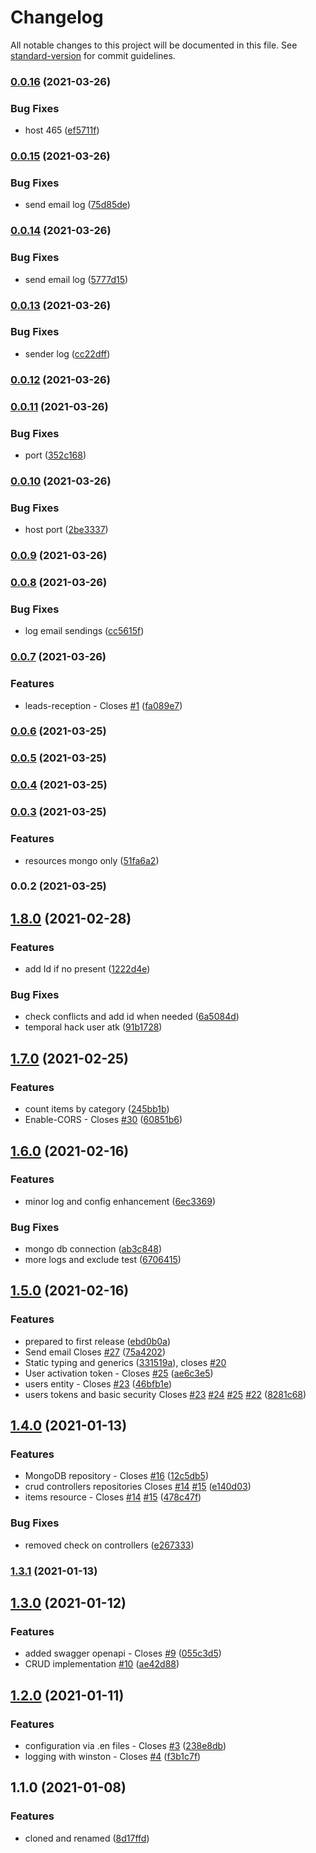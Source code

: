 # Changelog

All notable changes to this project will be documented in this file. See [standard-version](https://github.com/conventional-changelog/standard-version) for commit guidelines.

### [0.0.16](https://github.com/angularbuilders/api-catalog/compare/v0.0.15...v0.0.16) (2021-03-26)


### Bug Fixes

* host 465 ([ef5711f](https://github.com/angularbuilders/api-catalog/commit/ef5711f0a938804edfd8b93f439e50e6df05577c))

### [0.0.15](https://github.com/angularbuilders/api-catalog/compare/v0.0.14...v0.0.15) (2021-03-26)


### Bug Fixes

* send email log ([75d85de](https://github.com/angularbuilders/api-catalog/commit/75d85de014248ce1c0bc0529184f8a7a1ceb3aa1))

### [0.0.14](https://github.com/angularbuilders/api-catalog/compare/v0.0.13...v0.0.14) (2021-03-26)


### Bug Fixes

* send email log ([5777d15](https://github.com/angularbuilders/api-catalog/commit/5777d159505c529c818e0a2c695c0e4a43375f51))

### [0.0.13](https://github.com/angularbuilders/api-catalog/compare/v0.0.12...v0.0.13) (2021-03-26)


### Bug Fixes

* sender log ([cc22dff](https://github.com/angularbuilders/api-catalog/commit/cc22dffaa11b7f7530b964c79d57896bb188db25))

### [0.0.12](https://github.com/angularbuilders/api-catalog/compare/v0.0.11...v0.0.12) (2021-03-26)

### [0.0.11](https://github.com/angularbuilders/api-catalog/compare/v0.0.10...v0.0.11) (2021-03-26)


### Bug Fixes

* port ([352c168](https://github.com/angularbuilders/api-catalog/commit/352c168b8f61af0bd0b298987281f978e9f24d39))

### [0.0.10](https://github.com/angularbuilders/api-catalog/compare/v0.0.9...v0.0.10) (2021-03-26)


### Bug Fixes

* host port ([2be3337](https://github.com/angularbuilders/api-catalog/commit/2be33378ba8efa8cb1ed57d4800d32a9abf7950f))

### [0.0.9](https://github.com/angularbuilders/api-catalog/compare/v0.0.8...v0.0.9) (2021-03-26)

### [0.0.8](https://github.com/angularbuilders/api-catalog/compare/v0.0.7...v0.0.8) (2021-03-26)


### Bug Fixes

* log email sendings ([cc5615f](https://github.com/angularbuilders/api-catalog/commit/cc5615f11d3d8d91cc8a48c3674fa5f3471f0564))

### [0.0.7](https://github.com/angularbuilders/api-catalog/compare/v0.0.6...v0.0.7) (2021-03-26)


### Features

* leads-reception - Closes [#1](https://github.com/angularbuilders/api-catalog/issues/1) ([fa089e7](https://github.com/angularbuilders/api-catalog/commit/fa089e71d1212306f75dabfd1c00cc639a126604))

### [0.0.6](https://github.com/angularbuilders/api-catalog/compare/v0.0.5...v0.0.6) (2021-03-25)

### [0.0.5](https://github.com/angularbuilders/api-catalog/compare/v0.0.4...v0.0.5) (2021-03-25)

### [0.0.4](https://github.com/angularbuilders/api-catalog/compare/v0.0.3...v0.0.4) (2021-03-25)

### [0.0.3](https://github.com/angularbuilders/api-catalog/compare/v0.0.2...v0.0.3) (2021-03-25)


### Features

* resources mongo only ([51fa6a2](https://github.com/angularbuilders/api-catalog/commit/51fa6a24365304143e0ea39762fb88394e5061db))

### 0.0.2 (2021-03-25)

## [1.8.0](https://github.com/AtomicBuilders/proton/compare/v1.7.0...v1.8.0) (2021-02-28)


### Features

* add Id if no present ([1222d4e](https://github.com/AtomicBuilders/proton/commit/1222d4e4346facd486997fb02d82e4ea9e6b652b))


### Bug Fixes

* check conflicts and add id when needed ([6a5084d](https://github.com/AtomicBuilders/proton/commit/6a5084d3613a977d05b85f26b3d198e3ccab43d4))
* temporal hack user atk ([91b1728](https://github.com/AtomicBuilders/proton/commit/91b17284cfbd1f61e5bd5cff94db8d671d2e91ed))

## [1.7.0](https://github.com/AtomicBuilders/proton/compare/v1.6.0...v1.7.0) (2021-02-25)


### Features

* count items by category ([245bb1b](https://github.com/AtomicBuilders/proton/commit/245bb1b85bc02112c4b62c68325a553184a9108d))
* Enable-CORS - Closes [#30](https://github.com/AtomicBuilders/proton/issues/30) ([60851b6](https://github.com/AtomicBuilders/proton/commit/60851b65b87924b61ec6efa64418e492a78e6fbf))

## [1.6.0](https://github.com/AtomicBuilders/proton/compare/v1.5.0...v1.6.0) (2021-02-16)


### Features

* minor log and config enhancement ([6ec3369](https://github.com/AtomicBuilders/proton/commit/6ec336994fcc474a8235a9fe8610b7d23a6c6ab1))


### Bug Fixes

* mongo db connection ([ab3c848](https://github.com/AtomicBuilders/proton/commit/ab3c84880df502c751db978da7892ba5cbab496a))
* more logs and exclude test ([6706415](https://github.com/AtomicBuilders/proton/commit/6706415e1fab22e26df0b00a5a667194863edab6))

## [1.5.0](https://github.com/AtomicBuilders/proton/compare/v1.4.0...v1.5.0) (2021-02-16)


### Features

* prepared to first release ([ebd0b0a](https://github.com/AtomicBuilders/proton/commit/ebd0b0a1d294b077567425601d881ea46416b772))
* Send email Closes [#27](https://github.com/AtomicBuilders/proton/issues/27) ([75a4202](https://github.com/AtomicBuilders/proton/commit/75a42021d64666688a7621a5b265c34d7ab9c31e))
* Static typing and generics ([331519a](https://github.com/AtomicBuilders/proton/commit/331519a12e378dea4970502950731f55948e9306)), closes [#20](https://github.com/AtomicBuilders/proton/issues/20)
* User activation token - Closes [#25](https://github.com/AtomicBuilders/proton/issues/25) ([ae6c3e5](https://github.com/AtomicBuilders/proton/commit/ae6c3e54b711e93da5e33fe27715dc436d39becf))
* users entity - Closes [#23](https://github.com/AtomicBuilders/proton/issues/23) ([46bfb1e](https://github.com/AtomicBuilders/proton/commit/46bfb1ec7f6299a45d71fa53ed7f01e48b20929f))
* users tokens and basic security Closes [#23](https://github.com/AtomicBuilders/proton/issues/23) [#24](https://github.com/AtomicBuilders/proton/issues/24) [#25](https://github.com/AtomicBuilders/proton/issues/25) [#22](https://github.com/AtomicBuilders/proton/issues/22) ([8281c68](https://github.com/AtomicBuilders/proton/commit/8281c68e4e762b38678bda8a155c66996364861f))

## [1.4.0](https://github.com/AtomicBuilders/proton/compare/v1.3.1...v1.4.0) (2021-01-13)


### Features

*  MongoDB repository - Closes [#16](https://github.com/AtomicBuilders/proton/issues/16) ([12c5db5](https://github.com/AtomicBuilders/proton/commit/12c5db5114c40ee7aabd73cbd6fb346d1001c7fc))
* crud controllers repositories Closes [#14](https://github.com/AtomicBuilders/proton/issues/14) [#15](https://github.com/AtomicBuilders/proton/issues/15) ([e140d03](https://github.com/AtomicBuilders/proton/commit/e140d03495b583d897a8a7858e8e3ed974a8386c))
* items resource - Closes [#14](https://github.com/AtomicBuilders/proton/issues/14) [#15](https://github.com/AtomicBuilders/proton/issues/15) ([478c47f](https://github.com/AtomicBuilders/proton/commit/478c47fa4d447b7b10ebd329be6b1336ae0bd4ac))


### Bug Fixes

* removed check on controllers ([e267333](https://github.com/AtomicBuilders/proton/commit/e267333e037278e8a513a1e376ffbf2228d935ce))

### [1.3.1](https://github.com/AtomicBuilders/proton/compare/v1.3.0...v1.3.1) (2021-01-13)

## [1.3.0](https://github.com/AtomicBuilders/proton/compare/v1.2.0...v1.3.0) (2021-01-12)


### Features

* added swagger openapi - Closes [#9](https://github.com/AtomicBuilders/proton/issues/9) ([055c3d5](https://github.com/AtomicBuilders/proton/commit/055c3d584d1eacf2aadbfcdd53ab42a174893ee7))
* CRUD implementation [#10](https://github.com/AtomicBuilders/proton/issues/10) ([ae42d88](https://github.com/AtomicBuilders/proton/commit/ae42d88a505fc18b9c4457aa0501afdacace3fe0))

## [1.2.0](https://github.com/AtomicBuilders/proton/compare/v1.1.0...v1.2.0) (2021-01-11)


### Features

* configuration via .en files - Closes [#3](https://github.com/AtomicBuilders/proton/issues/3) ([238e8db](https://github.com/AtomicBuilders/proton/commit/238e8db4a3a5ee278940952734d396ccc323dde8))
* logging with winston - Closes [#4](https://github.com/AtomicBuilders/proton/issues/4) ([f3b1c7f](https://github.com/AtomicBuilders/proton/commit/f3b1c7fbfbd56f13b5e35503cee22e6137eca566))

## 1.1.0 (2021-01-08)


### Features

* cloned and renamed ([8d17ffd](https://github.com/AtomicBuilders/proton/commit/8d17ffde7c6bba826cd48cf5885b65be4270eea9))

